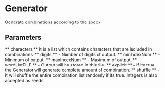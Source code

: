 # Generator
Generate combinations according to the specs

## Parameters

** characters ** It is a list which contains characters that are included in combinations.
** digits ** - Number of digits of output.
** minIndexNum ** - Minimum of output.
** maxIndexNum ** - Maximum of output.
** wordListFILE ** - Output will be stored in this file.
** explicit ** - If its true the Generator will generate complete amount of combination.
** shuffle ** - It will shuffle the entire combination list randomly if its true. Integers is also accepted as seeds.

